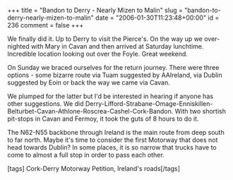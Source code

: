 +++
title = "Bandon to Derry  - Nearly Mizen to Malin"
slug = "bandon-to-derry-nearly-mizen-to-malin"
date = "2006-01-30T11:23:48+00:00"
id = 236
comment = false
+++

We finally did it. Up to Derry to visit the Pierce's. On the way up we over-nighted with Mary in Cavan and then arrived at Saturday lunchtime. Incredible location looking out over the Foyle. Great weekend.

On Sunday we braced ourselves for the return journey. There were three options - some bizarre route via Tuam suggested by AAIreland, via Dublin suggested by Eoin or back the way we came via Cavan.

We plumped for the latter but I'd be interested in hearing if anyone has other suggestions. We did Derry-Lifford-Strabane-Omage-Enniskillen-Belturbet-Cavan-Athlone-Roscrea-Cashel-Cork-Bandon. With two shortish pit-stops in Cavan and Fermoy, it took the guts of 8 hours to do it.

The N62-N55 backbone through Ireland is the main route from deep south to far north. Maybe it's time to consider the first Motorway that does not head towards Dublin? In some places, it is so narrow that trucks have to come to almost a full stop in order to pass each other.

[tags] Cork-Derry Motorway Petition, Ireland's roads[/tags]
